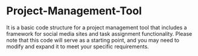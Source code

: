 # Project-Management-Tool
It is a basic code structure for a project management tool that includes a framework for social media sites and task assignment functionality. Please note that this code will serve as a starting point, and you may need to modify and expand it to meet your specific requirements.

